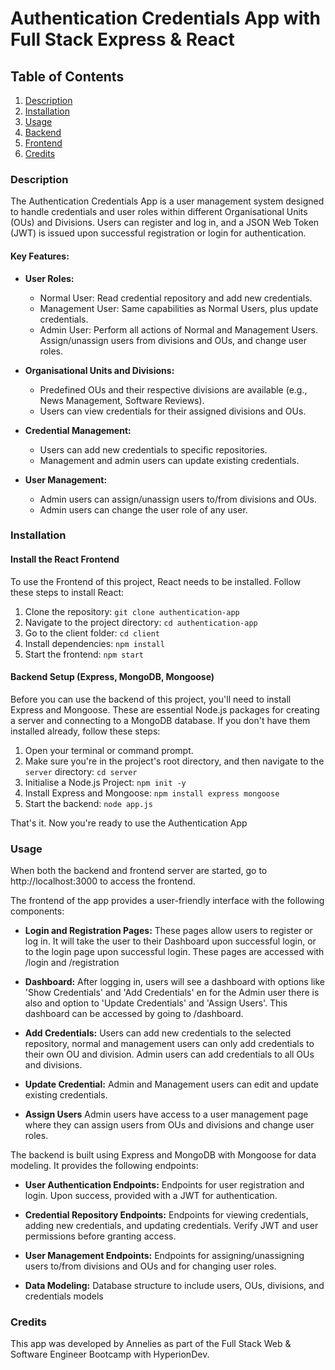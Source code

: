# Authentication Credentials App with Full Stack Express & React

## Table of Contents
1. [Description](#description)
2. [Installation](#installation)
3. [Usage](#usage)
4. [Backend](#backend)
5. [Frontend](#frontend)
6. [Credits](#credits)

### Description
The Authentication Credentials App is a user management system designed to handle credentials and user roles within different Organisational Units (OUs) and Divisions. Users can register and log in, and a JSON Web Token (JWT) is issued upon successful registration or login for authentication.

#### Key Features:
- **User Roles:**
  - Normal User: Read credential repository and add new credentials.
  - Management User: Same capabilities as Normal Users, plus update credentials.
  - Admin User: Perform all actions of Normal and Management Users. Assign/unassign users from divisions and OUs, and change user roles.

- **Organisational Units and Divisions:**
  - Predefined OUs and their respective divisions are available (e.g., News Management, Software Reviews).
  - Users can view credentials for their assigned divisions and OUs.

- **Credential Management:**
  - Users can add new credentials to specific repositories.
  - Management and admin users can update existing credentials.

- **User Management:**
  - Admin users can assign/unassign users to/from divisions and OUs.
  - Admin users can change the user role of any user.

### Installation

#### Install the React Frontend

To use the Frontend of this project, React needs to be installed. Follow these steps to install React:

1. Clone the repository: `git clone authentication-app`
2. Navigate to the project directory: `cd authentication-app`
3. Go to the client folder: `cd client` 
4. Install dependencies: `npm install`
5. Start the frontend: `npm start`

#### Backend Setup (Express, MongoDB, Mongoose)

Before you can use the backend of this project, you'll need to install Express and Mongoose. These are essential Node.js packages for creating a server and connecting to a MongoDB database. If you don't have them installed already, follow these steps:

1. Open your terminal or command prompt.
2. Make sure you're in the project's root directory, and then navigate to the `server` directory: `cd server`
3. Initialise a Node.js Project: `npm init -y`
4. Install Express and Mongoose: `npm install express mongoose`
5. Start the backend: `node app.js`

That's it. Now you're ready to use the Authentication App

### Usage

When both the backend and frontend server are started, go to http://localhost:3000 to access the frontend. 

The frontend of the app provides a user-friendly interface with the following components:

- **Login and Registration Pages:** These pages allow users to register or log in. It will take the user to their Dashboard upon successful login, or to the login page upon successful login. These pages are accessed with /login and /registration

- **Dashboard:** After logging in, users will see a dashboard with options like 'Show Credentials' and 'Add Credentials' en for the Admin user there is also and option to 'Update Credentials' and 'Assign Users'. This dashboard can be accessed by going to /dashboard. 

- **Add Credentials:** Users can add new credentials to the selected repository, normal and management users can only add credentials to their own OU and division. Admin users can add credentials to all OUs and divisions.

- **Update Credential:** Admin and Management users can edit and update existing credentials.

- **Assign Users** Admin users have access to a user management page where they can assign users from OUs and divisions and change user roles.

The backend is built using Express and MongoDB with Mongoose for data modeling. It provides the following endpoints:

- **User Authentication Endpoints:** Endpoints for user registration and login. Upon success, provided with a JWT for authentication.

- **Credential Repository Endpoints:** Endpoints for viewing credentials, adding new credentials, and updating credentials. Verify JWT and user permissions before granting access.

- **User Management Endpoints:** Endpoints for assigning/unassigning users to/from divisions and OUs and for changing user roles.

- **Data Modeling:** Database structure to include users, OUs, divisions, and credentials models 


### Credits
This app was developed by Annelies as part of the Full Stack Web & Software Engineer Bootcamp with HyperionDev. 
